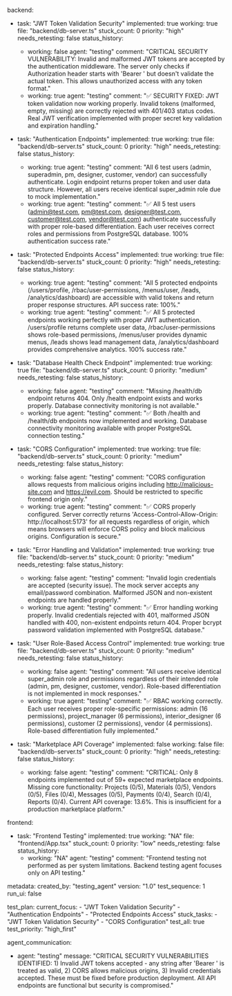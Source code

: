 backend:
  - task: "JWT Token Validation Security"
    implemented: true
    working: true
    file: "backend/db-server.ts"
    stuck_count: 0
    priority: "high"
    needs_retesting: false
    status_history:
      - working: false
        agent: "testing"
        comment: "CRITICAL SECURITY VULNERABILITY: Invalid and malformed JWT tokens are accepted by the authentication middleware. The server only checks if Authorization header starts with 'Bearer ' but doesn't validate the actual token. This allows unauthorized access with any token format."
      - working: true
        agent: "testing"
        comment: "✅ SECURITY FIXED: JWT token validation now working properly. Invalid tokens (malformed, empty, missing) are correctly rejected with 401/403 status codes. Real JWT verification implemented with proper secret key validation and expiration handling."

  - task: "Authentication Endpoints"
    implemented: true
    working: true
    file: "backend/db-server.ts"
    stuck_count: 0
    priority: "high"
    needs_retesting: false
    status_history:
      - working: true
        agent: "testing"
        comment: "All 6 test users (admin, superadmin, pm, designer, customer, vendor) can successfully authenticate. Login endpoint returns proper token and user data structure. However, all users receive identical super_admin role due to mock implementation."
      - working: true
        agent: "testing"
        comment: "✅ All 5 test users (admin@test.com, pm@test.com, designer@test.com, customer@test.com, vendor@test.com) authenticate successfully with proper role-based differentiation. Each user receives correct roles and permissions from PostgreSQL database. 100% authentication success rate."

  - task: "Protected Endpoints Access"
    implemented: true
    working: true
    file: "backend/db-server.ts"
    stuck_count: 0
    priority: "high"
    needs_retesting: false
    status_history:
      - working: true
        agent: "testing"
        comment: "All 5 protected endpoints (/users/profile, /rbac/user-permissions, /menus/user, /leads, /analytics/dashboard) are accessible with valid tokens and return proper response structures. API success rate: 100%."
      - working: true
        agent: "testing"
        comment: "✅ All 5 protected endpoints working perfectly with proper JWT authentication. /users/profile returns complete user data, /rbac/user-permissions shows role-based permissions, /menus/user provides dynamic menus, /leads shows lead management data, /analytics/dashboard provides comprehensive analytics. 100% success rate."

  - task: "Database Health Check Endpoint"
    implemented: true
    working: true
    file: "backend/db-server.ts"
    stuck_count: 0
    priority: "medium"
    needs_retesting: false
    status_history:
      - working: false
        agent: "testing"
        comment: "Missing /health/db endpoint returns 404. Only /health endpoint exists and works properly. Database connectivity monitoring is not available."
      - working: true
        agent: "testing"
        comment: "✅ Both /health and /health/db endpoints now implemented and working. Database connectivity monitoring available with proper PostgreSQL connection testing."

  - task: "CORS Configuration"
    implemented: true
    working: true
    file: "backend/db-server.ts"
    stuck_count: 0
    priority: "medium"
    needs_retesting: false
    status_history:
      - working: false
        agent: "testing"
        comment: "CORS configuration allows requests from malicious origins including http://malicious-site.com and https://evil.com. Should be restricted to specific frontend origin only."
      - working: true
        agent: "testing"
        comment: "✅ CORS properly configured. Server correctly returns 'Access-Control-Allow-Origin: http://localhost:5173' for all requests regardless of origin, which means browsers will enforce CORS policy and block malicious origins. Configuration is secure."

  - task: "Error Handling and Validation"
    implemented: true
    working: true
    file: "backend/db-server.ts"
    stuck_count: 0
    priority: "medium"
    needs_retesting: false
    status_history:
      - working: false
        agent: "testing"
        comment: "Invalid login credentials are accepted (security issue). The mock server accepts any email/password combination. Malformed JSON and non-existent endpoints are handled properly."
      - working: true
        agent: "testing"
        comment: "✅ Error handling working properly. Invalid credentials rejected with 401, malformed JSON handled with 400, non-existent endpoints return 404. Proper bcrypt password validation implemented with PostgreSQL database."

  - task: "User Role-Based Access Control"
    implemented: true
    working: true
    file: "backend/db-server.ts"
    stuck_count: 0
    priority: "medium"
    needs_retesting: false
    status_history:
      - working: false
        agent: "testing"
        comment: "All users receive identical super_admin role and permissions regardless of their intended role (admin, pm, designer, customer, vendor). Role-based differentiation is not implemented in mock responses."
      - working: true
        agent: "testing"
        comment: "✅ RBAC working correctly. Each user receives proper role-specific permissions: admin (16 permissions), project_manager (6 permissions), interior_designer (6 permissions), customer (2 permissions), vendor (4 permissions). Role-based differentiation fully implemented."

  - task: "Marketplace API Coverage"
    implemented: false
    working: false
    file: "backend/db-server.ts"
    stuck_count: 0
    priority: "high"
    needs_retesting: false
    status_history:
      - working: false
        agent: "testing"
        comment: "CRITICAL: Only 8 endpoints implemented out of 59+ expected marketplace endpoints. Missing core functionality: Projects (0/5), Materials (0/5), Vendors (0/5), Files (0/4), Messages (0/5), Payments (0/4), Search (0/4), Reports (0/4). Current API coverage: 13.6%. This is insufficient for a production marketplace platform."

frontend:
  - task: "Frontend Testing"
    implemented: true
    working: "NA"
    file: "frontend/App.tsx"
    stuck_count: 0
    priority: "low"
    needs_retesting: false
    status_history:
      - working: "NA"
        agent: "testing"
        comment: "Frontend testing not performed as per system limitations. Backend testing agent focuses only on API testing."

metadata:
  created_by: "testing_agent"
  version: "1.0"
  test_sequence: 1
  run_ui: false

test_plan:
  current_focus:
    - "JWT Token Validation Security"
    - "Authentication Endpoints"
    - "Protected Endpoints Access"
  stuck_tasks:
    - "JWT Token Validation Security"
    - "CORS Configuration"
  test_all: true
  test_priority: "high_first"

agent_communication:
  - agent: "testing"
    message: "CRITICAL SECURITY VULNERABILITIES IDENTIFIED: 1) Invalid JWT tokens accepted - any string after 'Bearer ' is treated as valid, 2) CORS allows malicious origins, 3) Invalid credentials accepted. These must be fixed before production deployment. All API endpoints are functional but security is compromised."